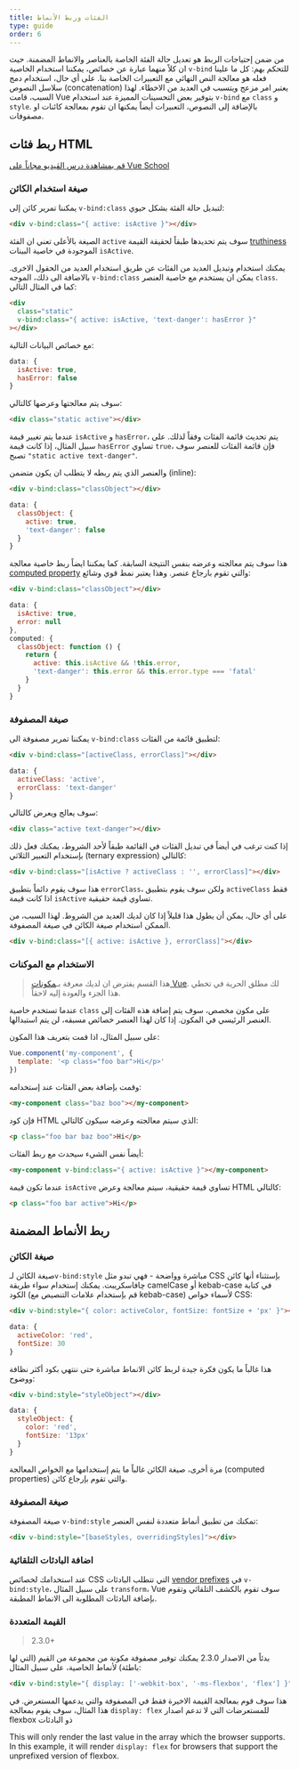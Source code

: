 ```yaml
---
title: الفئات وربط الأنماط
type: guide
order: 6
---
```


من ضمن إحتياجات الربط هو تعديل حالة الفئة الخاصة بالعناصر والانماط المضمنة. حيث ان كلاً منهما عبارة عن خصائص، يمكننا استخدام الخاصية `v-bind` للتحكم بهم: كل ما علينا فعله هو معالجة النص النهائي مع التعبيرات الخاصة بنا. على أي حال، استخدام دمج سلاسل النصوص (concatenation) يعتبر امر مزعج ويتسبب في العديد من الاخطاء. لهذا السبب، قامت Vue بتوفير بعض التحسينات المميزة عند استخدام `v-bind` مع `class` و `style`. بالإضافة إلى النصوص، التعبيرات أيضاً يمكنها ان تقوم بمعالجة كائنات او مصفوفات.

## ربط فئات HTML
<div class="vueschool"><a href="https://vueschool.io/lessons/vuejs-dynamic-classes?friend=vuejs" target="_blank" rel="noopener" title="Free Vue.js Dynamic Classes Lesson">قم بمشاهدة درس الڤيديو مجاناً على Vue School</a></div>

### صيغة استخدام الكائن

يمكننا تمرير كائن إلى `v-bind:class` لتبديل حالة الفئة بشكل حيوي:

``` html
<div v-bind:class="{ active: isActive }"></div>
```

الصيغة بالأعلى تعني ان الفئة `active` سوف يتم تحديدها طبقاً لحقيقة القيمة [truthiness](https://developer.mozilla.org/en-US/docs/Glossary/Truthy) الموجودة في خاصية البينات `isActive`.

يمكنك استخدام وتبديل العديد من الفئات عن طريق استخدام العديد من الحقول الاخرى. بالاضافة الى ذلك، الموجه `v-bind:class` يمكن ان يستخدم مع خاصية العنصر `class`. كما في المثال التالي:

``` html
<div
  class="static"
  v-bind:class="{ active: isActive, 'text-danger': hasError }"
></div>
```
مع خصائص البيانات التالية:

``` js
data: {
  isActive: true,
  hasError: false
}
```

سوف يتم معالجتها وعرضها كالتالي:

``` html
<div class="static active"></div>
```

عندما يتم تغيير قيمة `isActive` و `hasError`، يتم تحديث قائمة الفئات وفقاً لذلك. على سبيل المثال، إذا كانت قيمة `hasError` تساوي `true`، فإن قائمة الفئات للعنصر سوف تصبح `"static active text-danger"`.

والعنصر الذي يتم ربطه لا يتطلب ان يكون متضمن (inline):

``` html
<div v-bind:class="classObject"></div>
```
``` js
data: {
  classObject: {
    active: true,
    'text-danger': false
  }
}
```

هذا سوف يتم معالجته وعرضه بنفس النتيجة السابقة. كما يمكننا ايضاً ربط خاصية معالجة [computed property](computed.html) والتي تقوم بارجاع عنصر. وهذا يعتبر نمط قوي وشائع:

``` html
<div v-bind:class="classObject"></div>
```
``` js
data: {
  isActive: true,
  error: null
},
computed: {
  classObject: function () {
    return {
      active: this.isActive && !this.error,
      'text-danger': this.error && this.error.type === 'fatal'
    }
  }
}
```

### صيغة المصفوفة

يمكننا تمرير مصفوفة الى `v-bind:class` لتطبيق قائمة من الفئات:

``` html
<div v-bind:class="[activeClass, errorClass]"></div>
```
``` js
data: {
  activeClass: 'active',
  errorClass: 'text-danger'
}
```

سوف يعالج ويعرض كالتالي:

``` html
<div class="active text-danger"></div>
```

إذا كنت ترغب في أيضاً في تبديل الفئات في القائمة طبقاً لأحد الشروط، يمكنك فعل ذلك بإستخدام التعبير الثلاثي (ternary expression) كالتالي:

``` html
<div v-bind:class="[isActive ? activeClass : '', errorClass]"></div>
```
هذا سوف يقوم دائماً بتطبيق `errorClass`، ولكن سوف يقوم بتطبيق `activeClass` فقط اذا كانت قيمة `isActive` تساوي قيمة حقيقية.

على أي حال، يمكن أن يطول هذا  قليلاً إذا كان لديك العديد من الشروط. لهذا السبب، من الممكن استخدام صيغة الكائن في صيغة المصفوفة.

``` html
<div v-bind:class="[{ active: isActive }, errorClass]"></div>
```

### الاستخدام مع الموكنات

> هذا القسم يفترض ان لديك معرفة بـ[مكونات Vue](components.html). لك مطلق الحرية في تخطي هذا الجزء والعودة إليه لاحقاً.

عندما تستخدم خاصية `class` على مكون مخصص، سوف يتم إضافة هذه الفئات إلى العنصر الرئيسي في المكون. إذا كان لهذا العنصر خصائص مسبقه، لن يتم استبدالها.

على سبيل المثال، اذا قمت بتعريف هذا المكون:

``` js
Vue.component('my-component', {
  template: '<p class="foo bar">Hi</p>'
})
```

وقمت بإضافة بعض الفئات عند إستخدامه:

``` html
<my-component class="baz boo"></my-component>
```

فإن كود HTML الذي سيتم معالجته وعرضه سيكون كالتالي:

``` html
<p class="foo bar baz boo">Hi</p>
```

أيضاً نفس الشيء سيحدث مع ربط الفئات:

``` html
<my-component v-bind:class="{ active: isActive }"></my-component>
```

عندما تكون قيمة `isActive` تساوي قيمة حقيقية، سيتم معالجة وعرض HTML كالتالي:

``` html
<p class="foo bar active">Hi</p>
```

## ربط الأنماط المضمنة

### صيغة الكائن

صيغة الكائن لـ`v-bind:style` مباشرة وواضحة - فهي تبدو مثل CSS بإستثناء أنها كائن چافاسكريبت. يمكنك إستخدام سواء طريقة camelCase أو kebab-case في كتابة الكود (قم بإستخدام علامات التنصيص مع kebab-case) لأسماء خواص CSS:

``` html
<div v-bind:style="{ color: activeColor, fontSize: fontSize + 'px' }"></div>
```
``` js
data: {
  activeColor: 'red',
  fontSize: 30
}
```

هذا غالباً ما يكون فكرة جيدة لربط كائن الانماط مباشرة حتى ننتهي بكود أكثر نظافة ووضوح:

``` html
<div v-bind:style="styleObject"></div>
```
``` js
data: {
  styleObject: {
    color: 'red',
    fontSize: '13px'
  }
}
```
مرة أخرى، صيغة الكائن غالباً ما يتم إستخدامها مع الخواص المعالجة (computed properties) والتي تقوم بإرجاع كائن.

### صيغة المصفوفة

صيغة المصفوفة `v-bind:style` تمكنك من تطبيق أنماط متعددة لنفس العنصر:

``` html
<div v-bind:style="[baseStyles, overridingStyles]"></div>
```

### اضافة البادئات التلقائية

عند استخدامك لخصائص CSS التي تتطلب البادئات [vendor prefixes](https://developer.mozilla.org/en-US/docs/Glossary/Vendor_Prefix) في `v-bind:style`، على سبيل المثال `transform`، Vue سوف تقوم بالكشف التلقائي وتقوم بإضافة البادئات المطلوبة الى الانماط المطبقة.


### القيمة المتعددة

> 2.3.0+

بدئاً من الاصدار 2.3.0 يمكنك توفير مصفوفة مكونة من مجموعة من القيم (التي لها باطئة) لأنماط الخاصية، على سبيل المثال:

``` html
<div v-bind:style="{ display: ['-webkit-box', '-ms-flexbox', 'flex'] }"></div>
```
هذا سوف قوم بمعالجة القيمة الاخيرة فقط في المصفوفة والتي يدعمها المستعرض. في هذا المثال، سوف يقوم بمعالجة `display: flex` للمستعرضات التي لا تدعم اصدار flexbox ذو البادئات

This will only render the last value in the array which the browser supports. In this example, it will render `display: flex` for browsers that support the unprefixed version of flexbox.
